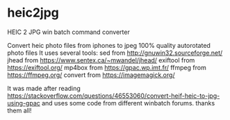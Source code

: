 # heic2jpg
HEIC 2 JPG win batch command converter

Convert heic photo files from iphones to jpeg 100% quality autorotated photo files
It uses several tools:
sed from http://gnuwin32.sourceforge.net/
jhead from https://www.sentex.ca/~mwandel/jhead/
exiftool from https://exiftool.org/
mp4box from https://gpac.wp.imt.fr/
ffmpeg from https://ffmpeg.org/
convert from https://imagemagick.org/

It was made after reading https://stackoverflow.com/questions/46553060/convert-heif-heic-to-jpg-using-gpac
and uses some code from different winbatch forums. thanks them all!


